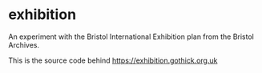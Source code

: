 # exhibition
An experiment with the Bristol International Exhibition plan from the Bristol Archives.

This is the source code behind https://exhibition.gothick.org.uk

